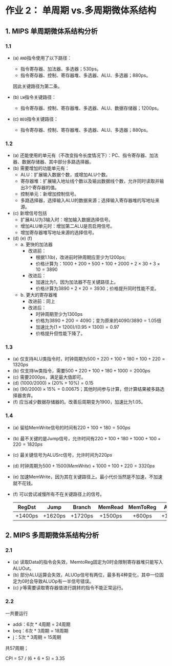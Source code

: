 # 作业 2： 单周期 vs.多周期微体系结构

## 1. MIPS 单周期微体系结构分析

### 1.1 

- (a) `AND`指令使用了以下路径：

  - 指令寄存器、加法器、多选器；530ps。
  - 指令寄存器、控制、寄存器堆、多选器、ALU、多选器；880ps。

  因此关键路径为第二条。

- (b) `LW`指令关键路径：

  - 指令寄存器、控制、寄存器堆、多选器、ALU、数据存储器；1200ps。

- (c) `BEQ`指令关键路径：

  - 指令寄存器、控制、寄存器堆、多选器、ALU、多选器；880ps。

### 1.2

- (a) 还能使用的单元有（不改变指令长度情况下）：PC、指令寄存器、加法器、数据存储器、其中部分多路选择器。
- (b) 需要增加的功能单元有：
  - ALU：扩展输入数据个数，或增加ALU个数。
  - 寄存器堆：扩展输入地址线个数以及输出数据线个数，允许同时读取并输出3个寄存器的值。
  - 控制单元：新增加控制信号。
  - 多路选择器，选择输入ALU的数据来源；选择输入寄存器堆的写地址来源。
- (c) 新增信号包括
  - 扩展ALU为3输入时：增加输入数据选择信号。
  - 增加ALU单元时：增加第二ALU是否启用信号。
  - 增加寄存器堆写地址来源的选择信号。
- (d) (e) (f)
  - a. 更快的加法器
    - 改进前：
      - 根据1.1(b)，改进前时钟周期应至少为1200ps;
      - 价格计算为：$1000 + 200 + 500 + 100 + 2000 + 2\times30 + 3\times10=3890$
    - 改进后：
      - 加速比为1，因为加法器不在关键路径上。
      - 价格计算为$3890 + 2\times20 = 3930$；价格提升同时性能不变。
  - b. 更大的寄存器堆
    - 改进前：同上
    - 改进后：
      - 时钟周期至少为1300ps
      - 价格为$3890 + 200 = 4090$；变为原来的$4090 / 3890 = 1.05$倍
      - 加速比为$(1 \times 1200)/(0.95\times1300)=0.97$
      - 价格提升但性能下降了。

### 1.3

- (a) 仅支持ALU类指令时，时钟周期为$500 + 220 + 100 + 180 + 100 + 220 = 1320ps$
- (b) 仅支持lw类指令，需要$500 + 220 + 100 + 180 + 1000 = 2000ps$
- (c) 需要2000ps，满足最大值即可。
- (d) $(1000 / 2000) \times (20\% + 10\%) = 0.15$
- (e) $(90 / 2000)\times 15\% = 0.00675$；其他时间参与计算，但计算结果被多路选择器舍弃。
- (f) 应当减少数据存储器的。改善后周期变为1900，加速比为1.05。

### 1.4

- (a) 留给MemWrite信号的时间有$220 + 100 + 180 = 500ps$

- (b) 最不关键的是Jump信号，允许时间有$220 + 100 + 180 + 1000 + 100 + 220 = 1820ps$

- (c) 最关键信号为ALUSrc信号，允许时间为$220ps$

- (d) 时钟周期为$500 + 1500(MemWrite) + 1000 + 100 + 220 = 3320ps$

- (e) 加速MemWrite，因为其在关键路径上。最小代价当然是不加速，不加速就不花钱。

- (f) 可以尝试减慢所有不在关键路径上的信号。

  | RegDst  |  Jump   | Branch  | MemRead | MemToReg |  ALUOp  | ALUSrc  | RegWrite |
  | :-----: | :-----: | :-----: | :-----: | :------: | :-----: | :-----: | :------: |
  | +1400ps | +1620ps | +1720ps | +1500ps |  +600ps  | +1365ps | +1320ps | +1400ps  |

## 2.  MIPS 多周期微体系结构分析

### 2.1 

- (a) 读取Data的指令会失效，MemtoReg固定为0时会限制寄存器堆只能写入ALUOut。
- (b) 部分ALU运算会失效，ALUOp信号有两位，最多有4种变化，其中一位固定为0时会导致ALUOp有一半信号错误。
- (c) jr等需要读取寄存器值进行跳转的指令不能正常运行。

### 2.2

一共要运行

- addi：6次 * 4周期 = 24周期
- beq：6次 * 3周期 = 18周期
- j：5次 * 3周期 = 15周期

共57周期；

CPI = 57 / (6 + 6 + 5) = 3.35



